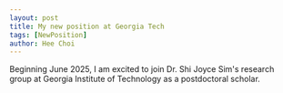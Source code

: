 ```yaml
---
layout: post
title: My new position at Georgia Tech
tags: [NewPosition]
author: Hee Choi
---
```


Beginning June 2025, I am excited to join Dr. Shi Joyce Sim's research group at Georgia Institute of Technology as a postdoctoral scholar.
